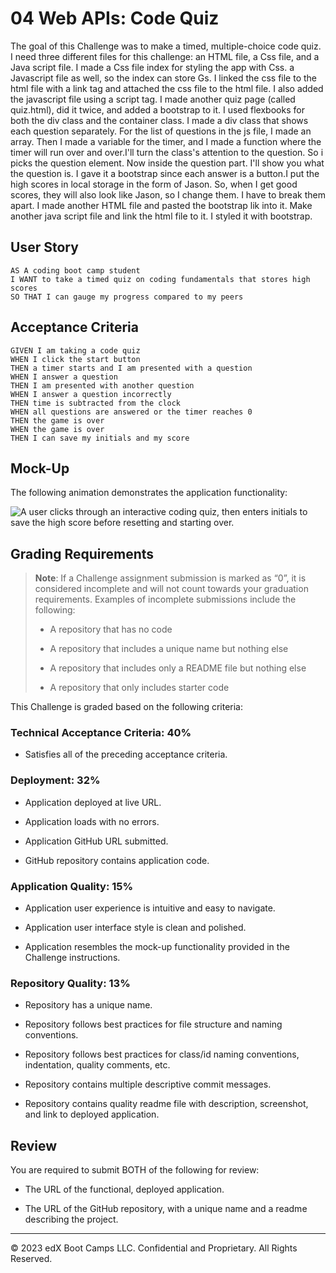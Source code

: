 # 04 Web APIs: Code Quiz

The goal of this Challenge was to make a timed, multiple-choice code quiz. I need three different files for this challenge: an HTML file, a Css file, and a Java script file. I made a Css file index for styling the app with Css. a Javascript file as well, so the index can store Gs. I linked the css file to the html file with a link tag and attached the css file to the html file. I also added the javascript file using a script tag. I made another quiz page (called quiz.html), did it twice, and added a bootstrap to it. I used flexbooks for both the div class and the container class. I made a div class that shows each question separately. For the list of questions in the js file, I made an array. Then I made a variable for the timer, and I made a function where the timer will run over and over.I'll turn the class's attention to the question. So i picks the question element. Now inside the question part. I'll show you what the question is. I gave it a bootstrap since each answer is a button.I put the high scores in local storage in the form of Jason. So, when I get good scores, they will also look like Jason, so I change them. I have to break them apart. I made another HTML file and pasted the bootstrap lik into it. Make another java script file and link the html file to it. I styled it with bootstrap.

## User Story

```
AS A coding boot camp student
I WANT to take a timed quiz on coding fundamentals that stores high scores
SO THAT I can gauge my progress compared to my peers
```

## Acceptance Criteria

```
GIVEN I am taking a code quiz
WHEN I click the start button
THEN a timer starts and I am presented with a question
WHEN I answer a question
THEN I am presented with another question
WHEN I answer a question incorrectly
THEN time is subtracted from the clock
WHEN all questions are answered or the timer reaches 0
THEN the game is over
WHEN the game is over
THEN I can save my initials and my score
```

## Mock-Up

The following animation demonstrates the application functionality:

![A user clicks through an interactive coding quiz, then enters initials to save the high score before resetting and starting over.](./Assets/04-web-apis-homework-demo.gif)

## Grading Requirements

> **Note**: If a Challenge assignment submission is marked as “0”, it is considered incomplete and will not count towards your graduation requirements. Examples of incomplete submissions include the following:
>
> - A repository that has no code
>
> - A repository that includes a unique name but nothing else
>
> - A repository that includes only a README file but nothing else
>
> - A repository that only includes starter code

This Challenge is graded based on the following criteria:

### Technical Acceptance Criteria: 40%

- Satisfies all of the preceding acceptance criteria.

### Deployment: 32%

- Application deployed at live URL.

- Application loads with no errors.

- Application GitHub URL submitted.

- GitHub repository contains application code.

### Application Quality: 15%

- Application user experience is intuitive and easy to navigate.

- Application user interface style is clean and polished.

- Application resembles the mock-up functionality provided in the Challenge instructions.

### Repository Quality: 13%

- Repository has a unique name.

- Repository follows best practices for file structure and naming conventions.

- Repository follows best practices for class/id naming conventions, indentation, quality comments, etc.

- Repository contains multiple descriptive commit messages.

- Repository contains quality readme file with description, screenshot, and link to deployed application.

## Review

You are required to submit BOTH of the following for review:

- The URL of the functional, deployed application.

- The URL of the GitHub repository, with a unique name and a readme describing the project.

---

© 2023 edX Boot Camps LLC. Confidential and Proprietary. All Rights Reserved.
